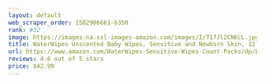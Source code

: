 ```yaml
---
layout: default 
﻿web_scraper_order: 1582906661-6350
rank: #32
image: https://images-na.ssl-images-amazon.com/images/I/717Jl2CNKcL.jpg
title: WaterWipes Unscented Baby Wipes, Sensitive and Newborn Skin, 12 Packs (720 Wipes)
url: https://www.amazon.com/WaterWipes-Sensitive-Wipes-Count-Packs/dp/B008KJEYLO/ref=zg_mw_hpc_32?_encoding=UTF8&psc=1&refRID=AKFJNXASQBPB6KPJQJKV
reviews: 4.6 out of 5 stars
price: $42.99 
---
```

